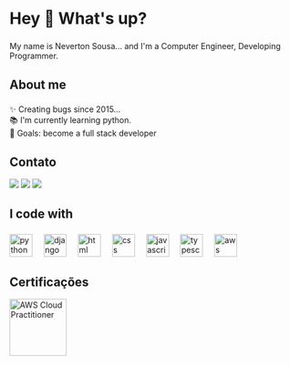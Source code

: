 <h1 align="left">Hey 👋 What's up?</h1>

###

<p align="left">My name is Neverton Sousa... and I'm a Computer Engineer, Developing Programmer.</p>

###

<h2 align="left">About me</h2>

###

<p align="left">✨ Creating bugs since 2015...<br>📚 I'm currently learning python.<br>🎯 Goals: become a full stack developer</p>

###

## Contato
<div> 
 <a href = "https://w.app/nevertonsousa"><img src="https://img.shields.io/badge/WhatsApp-25D366?style=for-the-badge&logo=whatsapp&logoColor=white"></a>  
 <a href="https://www.linkedin.com/in/neverton-sousa-191708249/" target="_blank"><img src="https://img.shields.io/badge/-LinkedIn-%230077B5?style=for-the-badge&logo=linkedin&logoColor=white" target="_blank"></a> 
 <a href = "mailto:nevertonsousa2@gmail.com"><img src="https://img.shields.io/badge/Gmail-D14836?style=for-the-badge&logo=gmail&logoColor=white" target="_blank"></a>
</div> 

<h2 align="left">I code with</h2>

###

<div align="left">
  
  <img src="https://cdn.jsdelivr.net/gh/devicons/devicon@latest/icons/python/python-original.svg" height="40" alt="python logo"/>
  <img width="12" />
  <img src="https://cdn.jsdelivr.net/gh/devicons/devicon@latest/icons/django/django-plain.svg" height="40" alt="django logo"/>
  <img width="12" />
  <img src="https://cdn.jsdelivr.net/gh/devicons/devicon@latest/icons/html5/html5-original.svg" height="40" alt="html logo"/>
  <img width="12" />
  <img src="https://cdn.jsdelivr.net/gh/devicons/devicon@latest/icons/css3/css3-original.svg" height="40" alt="css logo"/>
  <img width="12" />
  <img src="https://cdn.jsdelivr.net/gh/devicons/devicon/icons/javascript/javascript-original.svg" height="40" alt="javascript logo"  />
  <img width="12" />
  <img src="https://cdn.jsdelivr.net/gh/devicons/devicon/icons/typescript/typescript-original.svg" height="40" alt="typescript logo"  />
  <img width="12" />
  <img src="https://cdn.jsdelivr.net/gh/devicons/devicon@latest/icons/amazonwebservices/amazonwebservices-original-wordmark.svg" height="40" alt="aws logo" />
  <img width="12" />

</div>

## Certificações
<div>
 <a href="https://www.credly.com/badges/163145e0-a46b-4a85-9aa6-cc11fbb43ffd" rel="noreferrer"><img align="center" alt="AWS Cloud Practitioner" height="100" width="100" src="https://images.credly.com/size/340x340/images/00634f82-b07f-4bbd-a6bb-53de397fc3a6/image.png">
</div>
          
  



